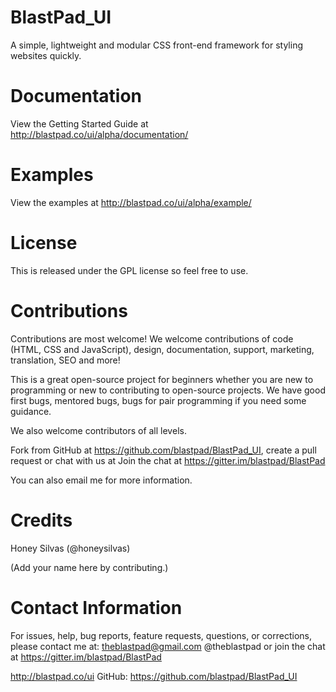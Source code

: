 # BlastPad_UI
A simple, lightweight and modular CSS front-end framework for styling websites quickly.


# Documentation
View the Getting Started Guide at http://blastpad.co/ui/alpha/documentation/



# Examples
View the examples at http://blastpad.co/ui/alpha/example/



# License
This is released under the GPL license so feel free to use.


# Contributions
Contributions are most welcome! We welcome contributions of code (HTML, CSS and JavaScript), design, documentation, support, marketing, translation, SEO and more!

This is a great open-source project for beginners whether you are new to programming or new to contributing to open-source projects. We have good first bugs, mentored bugs, bugs for pair programming if you need some guidance.

We also welcome contributors of all levels.

Fork from GitHub at https://github.com/blastpad/BlastPad_UI, create a pull request or chat with us at Join the chat at https://gitter.im/blastpad/BlastPad

You can also email me for more information.


# Credits
Honey Silvas (@honeysilvas)

(Add your name here by contributing.)



# Contact Information
For issues, help, bug reports, feature requests, questions, or corrections, please contact me at:
theblastpad@gmail.com
@theblastpad
or join the chat at https://gitter.im/blastpad/BlastPad



http://blastpad.co/ui
GitHub: https://github.com/blastpad/BlastPad_UI
